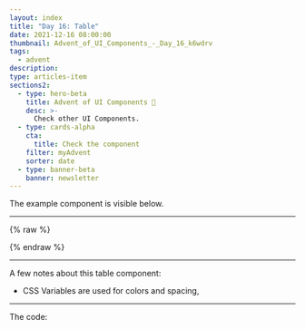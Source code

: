```yaml
---
layout: index
title: "Day 16: Table"
date: 2021-12-16 08:00:00
thumbnail: Advent_of_UI_Components_-_Day_16_k6wdrv
tags:
  - advent
description:
type: articles-item
sections2:
  - type: hero-beta
    title: Advent of UI Components 🎄
    desc: >-
      Check other UI Components.
  - type: cards-alpha
    cta:
      title: Check the component
    filter: myAdvent
    sorter: date
  - type: banner-beta
    banner: newsletter
---
```




The example component is visible below.

---

{% raw %}

<style>
.advent- {
  --color-xmas-alpha: #f7efef;
  --color-xmas-beta: #d72621;
  --color-xmas-gamma: #639565;
}
</style>
{% endraw %}

---

A few notes about this table component:

- CSS Variables are used for colors and spacing,


---

The code:

```html

```

```css

```
